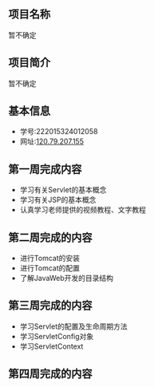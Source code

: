 ## 项目名称
暂不确定

## 项目简介
暂不确定

## 基本信息
* 学号:222015324012058
* 网址:[120.79.207.155](http://120.79.207.155:8080/)

## 第一周完成内容
* 学习有关Servlet的基本概念
* 学习有关JSP的基本概念
* 认真学习老师提供的视频教程、文字教程

## 第二周完成的内容
* 进行Tomcat的安装
* 进行Tomcat的配置
* 了解JavaWeb开发的目录结构

## 第三周完成的内容
* 学习Servlet的配置及生命周期方法
* 学习ServletConfig对象
* 学习ServletContext

## 第四周完成的内容
         
